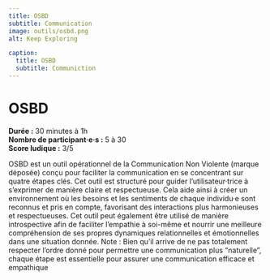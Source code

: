 ```yaml
---
title: OSBD
subtitle: Communication
image: outils/osbd.png
alt: Keep Exploring

caption:
  title: OSBD
  subtitle: Communiction
---
```

# OSBD
**Durée :** 30 minutes à 1h  
**Nombre de participant·e·s :** 5 à 30  
**Score ludique :** 3/5

OSBD est un outil opérationnel de la Communication Non Violente (marque déposée) conçu pour faciliter la communication en se concentrant sur quatre étapes clés. Cet outil est structuré pour guider l’utilisateur·trice à s’exprimer de manière claire et respectueuse. Cela aide ainsi à créer un environnement où les besoins et les sentiments de chaque individu·e sont reconnus et pris en compte, favorisant des interactions plus harmonieuses et respectueuses. Cet outil peut également être utilisé de manière introspective afin de faciliter l’empathie à soi-même et nourrir une meilleure compréhension de ses propres dynamiques relationnelles et émotionnelles dans une situation donnée.
Note : Bien qu’il arrive de ne pas totalement respecter l’ordre donné pour permettre une communication plus “naturelle”, chaque étape est essentielle pour assurer une communication efficace et empathique
